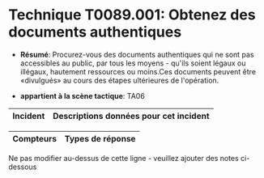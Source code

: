 # Technique T0089.001: Obtenez des documents authentiques

* **Résumé**: Procurez-vous des documents authentiques qui ne sont pas accessibles au public, par tous les moyens - qu'ils soient légaux ou illégaux, hautement ressources ou moins.Ces documents peuvent être «divulgués» au cours des étapes ultérieures de l'opération.

* **appartient à la scène tactique**: TA06


|Incident |Descriptions données pour cet incident |
|-------- |-------------------- |



|Compteurs |Types de réponse |
|-------- |-------------- |


Ne pas modifier au-dessus de cette ligne - veuillez ajouter des notes ci-dessous
